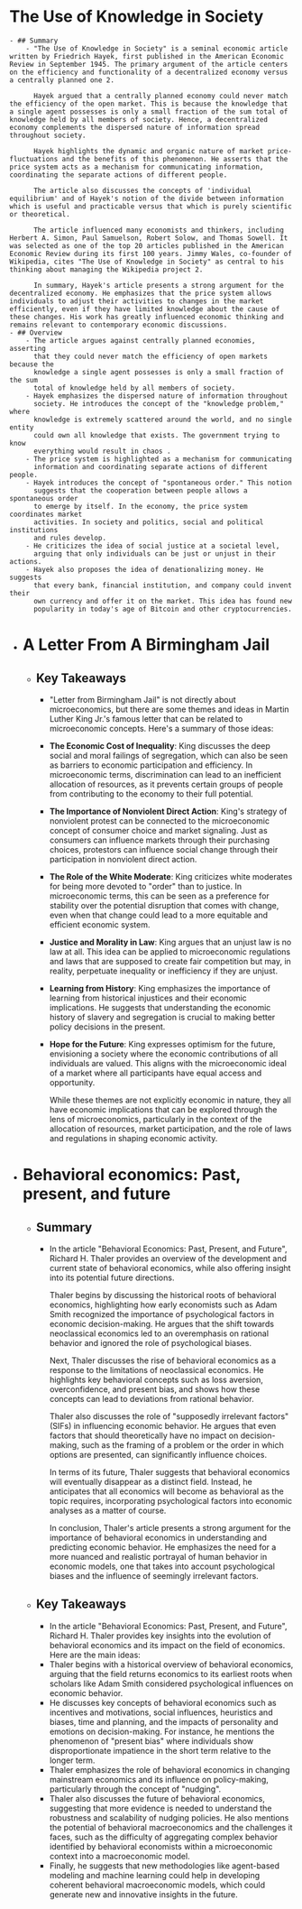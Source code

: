 # The Use of Knowledge in Society
	- ## Summary
		- "The Use of Knowledge in Society" is a seminal economic article written by Friedrich Hayek, first published in the American Economic Review in September 1945. The primary argument of the article centers on the efficiency and functionality of a decentralized economy versus a centrally planned one 2.
		  
		  Hayek argued that a centrally planned economy could never match the efficiency of the open market. This is because the knowledge that a single agent possesses is only a small fraction of the sum total of knowledge held by all members of society. Hence, a decentralized economy complements the dispersed nature of information spread throughout society.
		  
		  Hayek highlights the dynamic and organic nature of market price-fluctuations and the benefits of this phenomenon. He asserts that the price system acts as a mechanism for communicating information, coordinating the separate actions of different people.
		  
		  The article also discusses the concepts of 'individual equilibrium' and of Hayek's notion of the divide between information which is useful and practicable versus that which is purely scientific or theoretical.
		  
		  The article influenced many economists and thinkers, including Herbert A. Simon, Paul Samuelson, Robert Solow, and Thomas Sowell. It was selected as one of the top 20 articles published in the American Economic Review during its first 100 years. Jimmy Wales, co-founder of Wikipedia, cites "The Use of Knowledge in Society" as central to his thinking about managing the Wikipedia project 2.
		  
		  In summary, Hayek's article presents a strong argument for the decentralized economy. He emphasizes that the price system allows individuals to adjust their activities to changes in the market efficiently, even if they have limited knowledge about the cause of these changes. His work has greatly influenced economic thinking and remains relevant to contemporary economic discussions.
	- ## Overview
		- The article argues against centrally planned economies, asserting 
		  that they could never match the efficiency of open markets because the 
		  knowledge a single agent possesses is only a small fraction of the sum 
		  total of knowledge held by all members of society.
		- Hayek emphasizes the dispersed nature of information throughout 
		  society. He introduces the concept of the "knowledge problem," where 
		  knowledge is extremely scattered around the world, and no single entity 
		  could own all knowledge that exists. The government trying to know 
		  everything would result in chaos .
		- The price system is highlighted as a mechanism for communicating 
		  information and coordinating separate actions of different people.
		- Hayek introduces the concept of "spontaneous order." This notion 
		  suggests that the cooperation between people allows a spontaneous order 
		  to emerge by itself. In the economy, the price system coordinates market
		  activities. In society and politics, social and political institutions 
		  and rules develop.
		- He criticizes the idea of social justice at a societal level, 
		  arguing that only individuals can be just or unjust in their actions.
		- Hayek also proposes the idea of denationalizing money. He suggests 
		  that every bank, financial institution, and company could invent their 
		  own currency and offer it on the market. This idea has found new 
		  popularity in today's age of Bitcoin and other cryptocurrencies.
- # A Letter From A Birmingham Jail
	- ## Key Takeaways
		- "Letter from Birmingham Jail" is not directly about microeconomics, but there are some themes and ideas in Martin Luther King Jr.'s famous letter that can be related to microeconomic concepts. Here's a summary of those ideas:
		- **The Economic Cost of Inequality**: King discusses the deep social and moral failings of segregation, which can also be seen as barriers to economic participation and efficiency. In microeconomic terms, discrimination can lead to an inefficient allocation of resources, as it prevents certain groups of people from contributing to the economy to their full potential.
		- **The Importance of Nonviolent Direct Action**: King's strategy of nonviolent protest can be connected to the microeconomic concept of consumer choice and market signaling. Just as consumers can influence markets through their purchasing choices, protestors can influence social change through their participation in nonviolent direct action.
		- **The Role of the White Moderate**: King criticizes white moderates for being more devoted to "order" than to justice. In microeconomic terms, this can be seen as a preference for stability over the potential disruption that comes with change, even when that change could lead to a more equitable and efficient economic system.
		- **Justice and Morality in Law**: King argues that an unjust law is no law at all. This idea can be applied to microeconomic regulations and laws that are supposed to create fair competition but may, in reality, perpetuate inequality or inefficiency if they are unjust.
		- **Learning from History**: King emphasizes the importance of learning from historical injustices and their economic implications. He suggests that understanding the economic history of slavery and segregation is crucial to making better policy decisions in the present.
		- **Hope for the Future**: King expresses optimism for the future, envisioning a society where the economic contributions of all individuals are valued. This aligns with the microeconomic ideal of a market where all participants have equal access and opportunity.
		  
		  While these themes are not explicitly economic in nature, they all have economic implications that can be explored through the lens of microeconomics, particularly in the context of the allocation of resources, market participation, and the role of laws and regulations in shaping economic activity.
- # Behavioral economics: Past, present, and future
	- ## Summary
		- In the article "Behavioral 
		  Economics: Past, Present, and Future", Richard H. Thaler provides an 
		  overview of the development and current state of behavioral economics, 
		  while also offering insight into its potential future directions.
		  
		  Thaler begins by discussing the historical roots of behavioral economics, 
		  highlighting how early economists such as Adam Smith recognized the 
		  importance of psychological factors in economic decision-making. He 
		  argues that the shift towards neoclassical economics led to an 
		  overemphasis on rational behavior and ignored the role of psychological 
		  biases.
		  
		  Next, Thaler discusses the rise of behavioral economics as a response to the 
		  limitations of neoclassical economics. He highlights key behavioral 
		  concepts such as loss aversion, overconfidence, and present bias, and 
		  shows how these concepts can lead to deviations from rational behavior.
		  
		  Thaler also discusses the role of "supposedly irrelevant factors" (SIFs) in 
		  influencing economic behavior. He argues that even factors that should 
		  theoretically have no impact on decision-making, such as the framing of a
		  problem or the order in which options are presented, can significantly 
		  influence choices. 
		  
		  In terms of its future, Thaler suggests that behavioral economics will 
		  eventually disappear as a distinct field. Instead, he anticipates that 
		  all economics will become as behavioral as the topic requires, 
		  incorporating psychological factors into economic analyses as a matter 
		  of course.
		  
		  In conclusion, Thaler's article presents a strong argument for the 
		  importance of behavioral economics in understanding and predicting 
		  economic behavior. He emphasizes the need for a more nuanced and 
		  realistic portrayal of human behavior in economic models, one that takes
		  into account psychological biases and the influence of seemingly 
		  irrelevant factors.
	- ## Key Takeaways
		- In the article "Behavioral Economics: Past, Present, and Future", Richard H. Thaler provides key insights into the evolution of behavioral economics and its impact on the field of economics. Here are the main ideas:
		- Thaler begins with a historical overview of behavioral economics, arguing that the field returns economics to its earliest roots when scholars like Adam Smith considered psychological influences on economic behavior.
		- He discusses key concepts of behavioral economics such as incentives and motivations, social influences, heuristics and biases, time and planning, and the impacts of personality and emotions on decision-making. For instance, he mentions the phenomenon of "present bias" where individuals show disproportionate impatience in the short term relative to the longer term.
		- Thaler emphasizes the role of behavioral economics in changing mainstream economics and its influence on policy-making, particularly through the concept of "nudging".
		- Thaler also discusses the future of behavioral economics, suggesting that more evidence is needed to understand the robustness and scalability of nudging policies. He also mentions the potential of behavioral macroeconomics and the challenges it faces, such as the difficulty of aggregating complex behavior identified by behavioral economists within a microeconomic context into a macroeconomic model.
		- Finally, he suggests that new methodologies like agent-based modeling and machine learning could help in developing coherent behavioral macroeconomic models, which could generate new and innovative insights in the future.